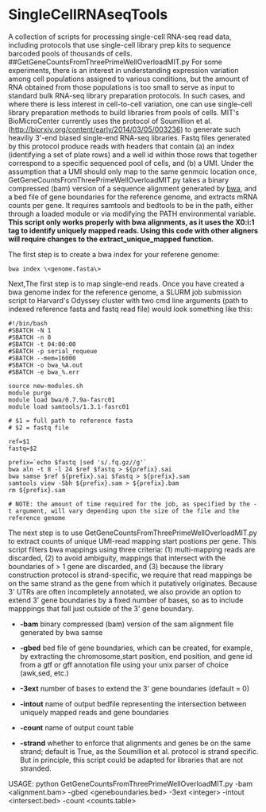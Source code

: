# SingleCellRNAseqTools
A collection of scripts for processing single-cell RNA-seq read data, including protocols that use single-cell library prep kits to sequence barcoded pools of thousands of cells.
##GetGeneCountsFromThreePrimeWellOverloadMIT.py
For some experiments, there is an interest in understanding expression variation among cell populations assigned to various conditions, but the amount of RNA obtained from those populations is too small to serve as input to standard bulk RNA-seq library preparation protocols. In such cases, and where there is less interest in cell-to-cell variation, one can use single-cell library preparation methods to build libraries from pools of cells. MIT's BioMicroCenter currently uses the protocol of Soumillion et al. (http://biorxiv.org/content/early/2014/03/05/003236) to generate such heaviliy 3'-end biased single-end RNA-seq libraries. Fastq files generated by this protocol produce reads with headers that contain (a) an index (identifying a set of plate rows) and a well id within those rows that together correspond to a specific sequenced pool of cells, and (b) a UMI. Under the assumption that a UMI should only map to the same genmoic location once, GetGeneCountsFromThreePrimeWellOverloadMIT.py takes a binary compressed (bam) version of a sequence alignment generated by [bwa](http://bio-bwa.sourceforge.net/), and a bed file of gene boundaries for the reference genome, and extracts mRNA counts per gene. It requires samtools and bedtools to be in the path, either through a loaded module or via modifying the PATH environmental variable. **This script only works properly with bwa alignments, as it uses the X0:i:1 tag to identify uniquely mapped reads. Using this code with other aligners will require changes to the extract_unique_mapped function.**
  
The first step is to create a bwa index for your referene genome:

    bwa index \<genome.fasta\>

Next,The first step is to map single-end reads. Once you have created a bwa genome index for the reference genome, a SLURM job submission script to Harvard's Odyssey cluster with two cmd line arguments (path to indexed reference fasta and fastq read file) would look something like this:

    #!/bin/bash
    #SBATCH -N 1
    #SBATCH -n 8
    #SBATCH -t 04:00:00
    #SBATCH -p serial_requeue
    #SBATCH --mem=16000
    #SBATCH -o bwa_%A.out
    #SBATCH -e bwa_%.err

    source new-modules.sh
    module purge
    module load bwa/0.7.9a-fasrc01
    module load samtools/1.3.1-fasrc01

    # $1 = full path to reference fasta
    # $2 = fastq file

    ref=$1
    fastq=$2

    prefix=`echo $fastq |sed 's/.fq.gz//g'`
    bwa aln -t 8 -l 24 $ref $fastq > ${prefix}.sai
    bwa samse $ref ${prefix}.sai $fastq > ${prefix}.sam
    samtools view -Sbh ${prefix}.sam > ${prefix}.bam
    rm ${prefix}.sam    

    # NOTE: the amount of time required for the job, as specified by the -t argument, will vary depending upon the size of the file and the reference genome

The next step is to use GetGeneCountsFromThreePrimeWellOverloadMIT.py to extract counts of unique UMI-read mapping start postions per gene. This script filters bwa mappings using three criteria: (1) multi-mapping reads are discarded, (2) to avoid ambiguity, mappings that intersect with the boundaries of > 1 gene are discarded, and (3) because the library construction protocol is strand-specific, we require that read mappings be on the same strand as the gene from which it putatively originates.  Because 3' UTRs are often incompletely annotated, we also provide an option to extend 3' gene boundaries by a fixed number of bases, so as to include mapppings that fall just outside of the 3' gene boundary. 

* **-bam**	binary compressed (bam) version of the sam alignment file generated by bwa samse

* **-gbed**	bed file of gene boundaries, which can be created, for example, by extracting the chromosome,start position, end position, and gene id from a gtf or gff annotation file using your unix parser of choice (awk,sed, etc.)

* **-3ext**	number of bases to extend the 3' gene boundaries (default = 0)

* **-intout**	name of output bedfile representing the intersection between uniquely mapped reads and gene boundaries

* **-count**	name of output count table    

* **-strand**	whether to enforce that alignments and genes be on the same strand; default is True, as the Soumillion et al. protocol is strand specific. But in principle, this script could be adapted for libraries that are not stranded.

USAGE: python GetGeneCountsFromThreePrimeWellOverloadMIT.py -bam \<alignment.bam\> -gbed \<geneboundaries.bed\> -3ext \<integer\> -intout \<intersect.bed\> -count \<counts.table\>


